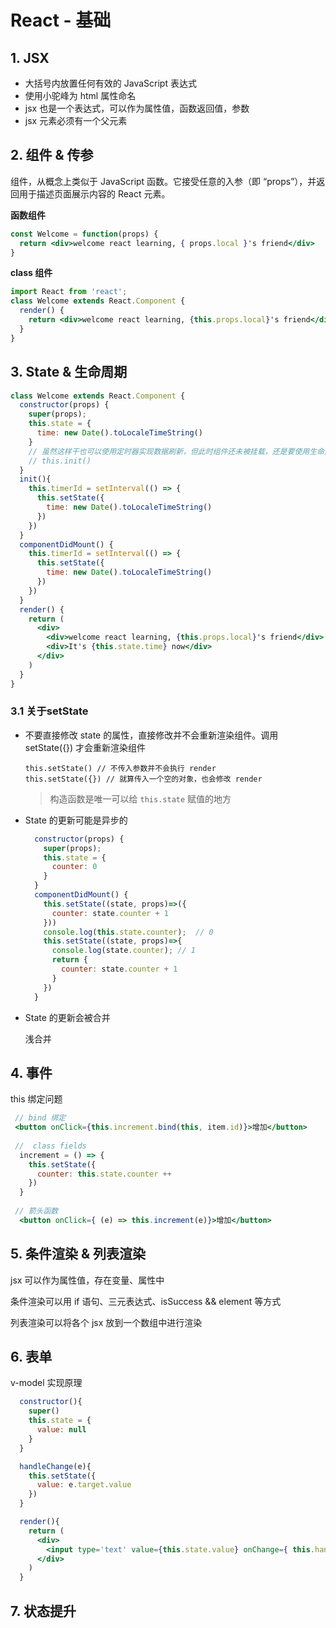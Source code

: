 # React - 基础

## 1. JSX

* 大括号内放置任何有效的 JavaScript 表达式
* 使用小驼峰为 html 属性命名
* jsx 也是一个表达式，可以作为属性值，函数返回值，参数
* jsx 元素必须有一个父元素

## 2. 组件 & 传参

组件，从概念上类似于 JavaScript 函数。它接受任意的入参（即 “props”），并返回用于描述页面展示内容的 React 元素。

**函数组件**

```jsx
const Welcome = function(props) {
  return <div>welcome react learning, { props.local }'s friend</div>
}
```

**class 组件**

```jsx
import React from 'react';
class Welcome extends React.Component {
  render() {
    return <div>welcome react learning, {this.props.local}'s friend</div>
  }
}
```

## 3. State & 生命周期

```jsx
class Welcome extends React.Component {
  constructor(props) {
    super(props);
    this.state = {
      time: new Date().toLocaleTimeString()
    }
    // 虽然这样干也可以使用定时器实现数据刷新，但此时组件还未被挂载，还是要使用生命周期钩子
    // this.init()
  }
  init(){
    this.timerId = setInterval(() => {
      this.setState({
        time: new Date().toLocaleTimeString()
      }) 
    })
  }
  componentDidMount() {
    this.timerId = setInterval(() => {
      this.setState({
        time: new Date().toLocaleTimeString()
      }) 
    })
  }
  render() {
    return (
      <div>
        <div>welcome react learning, {this.props.local}'s friend</div>
        <div>It's {this.state.time} now</div>
      </div>
    )
  }
}
```

### 3.1 关于setState

* 不要直接修改 state 的属性，直接修改并不会重新渲染组件。调用 setState({}) 才会重新渲染组件

  ```
  this.setState() // 不传入参数并不会执行 render
  this.setState({}) // 就算传入一个空的对象，也会修改 render
  ```

  >  构造函数是唯一可以给 `this.state` 赋值的地方

* State 的更新可能是异步的

  ```jsx
    constructor(props) {
      super(props);
      this.state = {
        counter: 0
      }
    }
    componentDidMount() {
      this.setState((state, props)=>({
        counter: state.counter + 1
      }))
      console.log(this.state.counter);  // 0
      this.setState((state, props)=>{
        console.log(state.counter); // 1
        return {
          counter: state.counter + 1
        }
      })
    }
  ```

* State 的更新会被合并

  浅合并

## 4. 事件

this 绑定问题

```jsx
 // bind 绑定
 <button onClick={this.increment.bind(this, item.id)}>增加</button>
 
 //  class fields
  increment = () => {
    this.setState({
      counter: this.state.counter ++
    })
  }
  
 // 箭头函数
  <button onClick={ (e) => this.increment(e)}>增加</button>
```



## 5. 条件渲染 & 列表渲染

jsx 可以作为属性值，存在变量、属性中

条件渲染可以用 if 语句、三元表达式、isSuccess && element 等方式

列表渲染可以将各个 jsx 放到一个数组中进行渲染



## 6. 表单

v-model 实现原理

```jsx
  constructor(){
    super()
    this.state = {
      value: null
    }
  }

  handleChange(e){
    this.setState({
      value: e.target.value
    })
  }

  render(){
    return (
      <div>
        <input type='text' value={this.state.value} onChange={ this.handleChange.bind(this) }/>
      </div>
    )
  }
```



## 7. 状态提升

